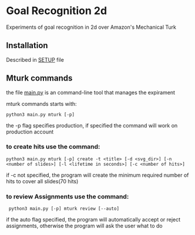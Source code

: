 # Goal Recognition 2d

Experiments of goal recognition in 2d over Amazon's Mechanical Turk

## Installation  

Described in [SETUP](SETUP.md) file

## Mturk commands

the file [main.py](main.py) is an command-line tool that manages the expirament

mturk commands starts with:
```[bash]
python3 main.py mturk [-p]
```
the -p flag specifies production, if specified the command will work on production account

### to create hits use the command:
 ```[bash]
 python3 main.py mturk [-p] create -t <title> [-d <svg_dir>] [-n <number of slides>] [-l <lifetime in seconds>] [-c <number of hits>]
 ```
if -c not specified, the program will create the minimum required number of hits to cover all slides(70 hits)


### to review Assignments use the command:
```[bash]
 python3 main.py [-p] mturk review [--auto]
```
if the auto flag specified, the program will automatically accept or reject assignments, otherwise the program will ask the user what to do 


